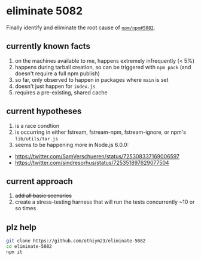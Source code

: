 # eliminate 5082

Finally identify and eliminate the root cause of [`npm/npm#5082`](https://github.com/npm/npm/issues/5082).

## currently known facts

1. on the machines available to me, happens extremely infrequently (< 5%)
2. happens during tarball creation, so can be triggered with `npm pack` (and doesn't require a full npm publish)
3. so far, only observed to happen in packages where `main` is set
4. doesn't just happen for `index.js`
5. requires a pre-existing, shared cache

## current hypotheses

1. is a race condtion
2. is occurring in either fstream, fstream-npm, fstream-ignore, or npm's `lib/utils/tar.js`
3. seems to be happening more in Node.js 6.0.0:
  - https://twitter.com/SamVerschueren/status/725308337169006597
  - https://twitter.com/sindresorhus/status/725351897629077504

## current approach

1. ~~add all basic scenarios~~
2. create a stress-testing harness that will run the tests concurrently ~10 or so times

## plz help

```sh
git clone https://github.com/othiym23/eliminate-5082
cd eliminate-5082
npm it
```
